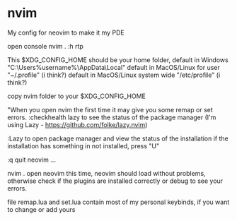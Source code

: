 # nvim

My config for neovim to make it my PDE

open console nvim . :h rtp

This $XDG_CONFIG_HOME should be your home folder, default in Windows "C:\Users%username%\AppData\Local" default in MacOS/Linux for user "~/.profile" (i think?) default in MacOS/Linux system wide "/etc/profile" (i think?)

copy nvim folder to your $XDG_CONFIG_HOME

"When you open nvim the first time it may give you some remap or set errors. :checkhealth lazy to see the status of the package manager (I'm using Lazy - https://github.com/folke/lazy.nvim)

:Lazy to open package manager and view the status of the installation if the installation has something in not installed, press "U"

:q quit neovim ...

nvim . open neovim this time, neovim should load without problems, otherwise check if the plugins are installed correctly or debug to see your errors.

file remap.lua and set.lua contain most of my personal keybinds, if you want to change or add yours
